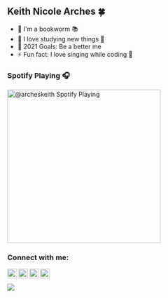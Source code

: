 ## Keith Nicole Arches 🍀

- 🔭 I'm a bookworm 📚
- 🌱 I love studying new things 🤔
- 🥅 2021 Goals: Be a better me
- ⚡ Fun fact: I love singing while coding 🥳

### Spotify Playing 🎧

[<img src="https://now-playing-codestackr.vercel.app/api/spotify-playing" alt="@archeskeith Spotify Playing" width="350" />](https://open.spotify.com/user/22aeokvwdtsmwx2inlneyfu3q)

### Connect with me:

[<img align="left" alt="codeSTACKr | Twitter" width="22px" src="https://www.svgrepo.com/show/157815/twitter.svg" />][twitter]
[<img align="left" alt="codeSTACKr | LinkedIn" width="22px" src="https://www.svgrepo.com/show/158420/linkedin.svg" />][linkedin]
[<img align="left" alt="archeskeith | Instagram" width="22px" src="https://www.svgrepo.com/show/138884/instagram.svg" />][instagram]
[<img align="left" alt="archeskeith | Facebook" width="22px" src="https://www.svgrepo.com/show/158427/facebook.svg" />][facebook]

<br />
<br />


<a href="https://github.com/archeskeith/github-readme-stats">
  <img align="center" src="https://github-readme-stats.vercel.app/api?username=archeskeith&theme=merko&show_icons=true" />
</a>



[twitter]: https://twitter.com/archeskeith
[instagram]: https://instagram.com/archeskeith
[linkedin]: https://www.linkedin.com/in/keith-nicole-arches-435996205
[facebook]: https://facebook.com/archeskeith
